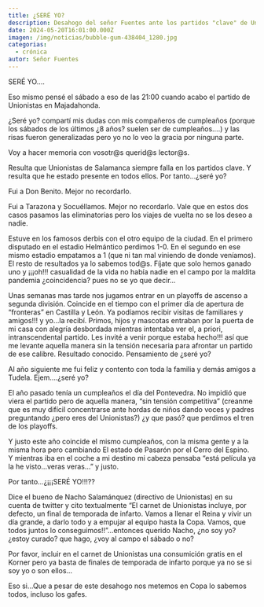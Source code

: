 ```yaml
---
title: ¿SERÉ YO?
description: Desahogo del señor Fuentes ante los partidos "clave" de Unionistas de Salamanca
date: 2024-05-20T16:01:00.000Z
imagen: /img/noticias/bubble-gum-438404_1280.jpg
categorias:
  - crónica
autor: Señor Fuentes
---
```

SERÉ YO….

Eso mismo pensé el sábado a eso de las 21:00 cuando acabo el partido de Unionistas en Majadahonda.

¿Seré yo? compartí mis dudas con mis compañeros de cumpleaños (porque los sábados de los últimos ¿8 años? suelen ser de cumpleaños….) y las risas fueron generalizadas pero yo no lo veo la gracia por ninguna parte.

Voy a hacer memoria con vosotr@s querid@s lector@s.

Resulta que Unionistas de Salamanca siempre falla en los partidos clave. Y resulta que he estado presente en todos ellos. Por tanto…¿seré yo?

Fui a Don Benito. Mejor no recordarlo.

Fui a Tarazona y Socuéllamos. Mejor no recordarlo. Vale que en estos dos casos pasamos las eliminatorias pero los viajes de vuelta no se los deseo a nadie.

Estuve en los famosos derbis con el otro equipo de la ciudad. En el primero disputado en el estadio Helmántico perdimos 1-0. En el segundo en ese mismo estadio empatamos a 1 (que ni tan mal viniendo de donde veníamos). El resto de resultados ya lo sabemos tod@s. Fíjate que solo hemos ganado uno y ¡¡¡oh!!! casualidad de la vida no había nadie en el campo por la maldita pandemia ¿coincidencia? pues no se yo que decir…

Unas semanas mas tarde nos jugamos entrar en un playoffs de ascenso a segunda división. Coincide en el tiempo con el primer día de apertura de “fronteras” en Castilla y León. Ya podíamos recibir visitas de familiares y amigos!!! y yo…la recibí. Primos, hijos y mascotas entraban por la puerta de mi casa con alegría desbordada mientras intentaba ver el, a priori, intranscendental partido. Les invité a venir porque estaba hecho!!! así que me levante aquella manera sin la tensión necesaria para afrontar un partido de ese calibre. Resultado conocido. Pensamiento de ¿seré yo?

Al año siguiente me fui feliz y contento con toda la familia y demás amigos a Tudela. Ejem….¿seré yo?

El año pasado tenía un cumpleaños el día del Pontevedra. No impidió que viera el partido pero de aquella manera, “sin tensión competitiva” (creanme que es muy difícil concentrarse ante hordas de niños dando voces y padres preguntando ¿pero eres del Unionistas?) ¿y que pasó? que perdimos el tren de los playoffs.

Y justo este año coincide el mismo cumpleaños, con la misma gente y a la misma hora pero cambiando El estado de Pasarón por el Cerro del Espino. Y mientras iba en el coche a mi destino mi cabeza pensaba “está película ya la he visto…veras veras…” y justo.

Por tanto…¿¡¡¡SERÉ YO!!!??

Dice el bueno de Nacho Salamánquez (directivo de Unionistas) en su cuenta de twitter y cito textualmente “El carnet de Unionistas incluye, por defecto, un final de temporada de infarto. Vamos a llenar el Reina y vivir un día grande, a darlo todo y a empujar al equipo hasta la Copa. Vamos, que todos juntos lo conseguimos!!”…entonces querido Nacho, ¿no soy yo? ¿estoy curado? que hago, ¿voy al campo el sábado o no?

Por favor, incluir en el carnet de Unionistas una consumición gratis en el Korner pero ya basta de finales de temporada de infarto porque ya no se si soy yo o son ellos…

Eso si…Que a pesar de este desahogo nos metemos en Copa lo sabemos todos, incluso los gafes.
